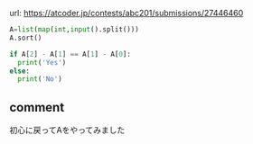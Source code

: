 url:
https://atcoder.jp/contests/abc201/submissions/27446460

```python
A=list(map(int,input().split()))
A.sort()

if A[2] - A[1] == A[1] - A[0]:
  print('Yes')
else:
  print('No')
```

## comment
初心に戻ってAをやってみました

